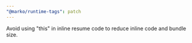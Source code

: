 ```yaml
---
"@marko/runtime-tags": patch
---
```


Avoid using "this" in inline resume code to reduce inline code and bundle size.

